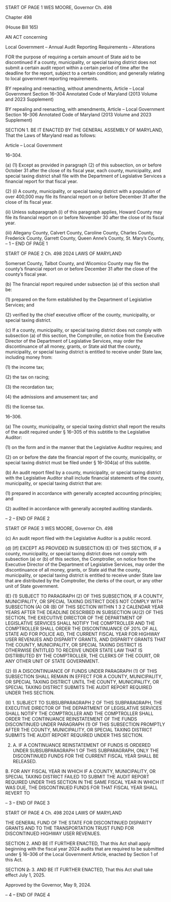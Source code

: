 START OF PAGE 1
WES MOORE, Governor Ch. 498

Chapter 498

(House Bill 165)

AN ACT concerning

Local Government – Annual Audit Reporting Requirements – Alterations

FOR the purpose of requiring a certain amount of State aid to be discontinued if a county,
municipality, or special taxing district does not submit a certain audit report within
a certain period of time after the deadline for the report, subject to a certain
condition; and generally relating to local government reporting requirements.

BY repealing and reenacting, without amendments,
Article – Local Government
Section 16–304
Annotated Code of Maryland
(2013 Volume and 2023 Supplement)

BY repealing and reenacting, with amendments,
Article – Local Government
Section 16–306
Annotated Code of Maryland
(2013 Volume and 2023 Supplement)

SECTION 1. BE IT ENACTED BY THE GENERAL ASSEMBLY OF MARYLAND,
That the Laws of Maryland read as follows:

Article – Local Government

16–304.

(a) (1) Except as provided in paragraph (2) of this subsection, on or before
October 31 after the close of its fiscal year, each county, municipality, and special taxing
district shall file with the Department of Legislative Services a financial report for that
fiscal year.

(2) (i) A county, municipality, or special taxing district with a
population of over 400,000 may file its financial report on or before December 31 after the
close of its fiscal year.

(ii) Unless subparagraph (i) of this paragraph applies, Howard
County may file its financial report on or before November 30 after the close of its fiscal
year.

(iii) Allegany County, Calvert County, Caroline County, Charles
County, Frederick County, Garrett County, Queen Anne’s County, St. Mary’s County,
– 1 –
END OF PAGE 1

START OF PAGE 2
Ch. 498 2024 LAWS OF MARYLAND

Somerset County, Talbot County, and Wicomico County may file the county’s financial
report on or before December 31 after the close of the county’s fiscal year.

(b) The financial report required under subsection (a) of this section shall be:

(1) prepared on the form established by the Department of Legislative
Services; and

(2) verified by the chief executive officer of the county, municipality, or
special taxing district.

(c) If a county, municipality, or special taxing district does not comply with
subsection (a) of this section, the Comptroller, on notice from the Executive Director of the
Department of Legislative Services, may order the discontinuance of all money, grants, or
State aid that the county, municipality, or special taxing district is entitled to receive under
State law, including money from:

(1) the income tax;

(2) the tax on racing;

(3) the recordation tax;

(4) the admissions and amusement tax; and

(5) the license tax.

16–306.

(a) The county, municipality, or special taxing district shall report the results of
the audit required under § 16–305 of this subtitle to the Legislative Auditor:

(1) on the form and in the manner that the Legislative Auditor requires;
and

(2) on or before the date the financial report of the county, municipality, or
special taxing district must be filed under § 16–304(a) of this subtitle.

(b) An audit report filed by a county, municipality, or special taxing district with
the Legislative Auditor shall include financial statements of the county, municipality, or
special taxing district that are:

(1) prepared in accordance with generally accepted accounting principles;
and

(2) audited in accordance with generally accepted auditing standards.

– 2 –
END OF PAGE 2

START OF PAGE 3
WES MOORE, Governor Ch. 498

(c) An audit report filed with the Legislative Auditor is a public record.

(d) [If] EXCEPT AS PROVIDED IN SUBSECTION (E) OF THIS SECTION, IF a
county, municipality, or special taxing district does not comply with subsection (a) or (b) of
this section, the Comptroller, on notice from the Executive Director of the Department of
Legislative Services, may order the discontinuance of all money, grants, or State aid that
the county, municipality, or special taxing district is entitled to receive under State law
that are distributed by the Comptroller, the clerks of the court, or any other unit of State
government.

(E) (1) SUBJECT TO PARAGRAPH (2) OF THIS SUBSECTION, IF A COUNTY,
MUNICIPALITY, OR SPECIAL TAXING DISTRICT DOES NOT COMPLY WITH SUBSECTION
(A) OR (B) OF THIS SECTION WITHIN 1 3 2 CALENDAR YEAR YEARS AFTER THE
DEADLINE DESCRIBED IN SUBSECTION (A)(2) OF THIS SECTION, THE EXECUTIVE
DIRECTOR OF THE DEPARTMENT OF LEGISLATIVE SERVICES SHALL NOTIFY THE
COMPTROLLER AND THE COMPTROLLER SHALL ORDER THE DISCONTINUANCE OF
20% OF ALL STATE AID FOR POLICE AID, THE CURRENT FISCAL YEAR FOR HIGHWAY
USER REVENUES AND DISPARITY GRANTS, AND DISPARITY GRANTS THAT THE
COUNTY, MUNICIPALITY, OR SPECIAL TAXING DISTRICT IS OTHERWISE ENTITLED TO
RECEIVE UNDER STATE LAW THAT IS DISTRIBUTED BY THE COMPTROLLER, THE
CLERKS OF THE COURT, OR ANY OTHER UNIT OF STATE GOVERNMENT.

(2) (I) A DISCONTINUANCE OF FUNDS UNDER PARAGRAPH (1) OF
THIS SUBSECTION SHALL REMAIN IN EFFECT FOR A COUNTY, MUNICIPALITY, OR
SPECIAL TAXING DISTRICT UNTIL THE COUNTY, MUNICIPALITY, OR SPECIAL TAXING
DISTRICT SUBMITS THE AUDIT REPORT REQUIRED UNDER THIS SECTION.

(II) 1. SUBJECT TO SUBSUBPARAGRAPH 2 OF THIS
SUBPARAGRAPH, THE EXECUTIVE DIRECTOR OF THE DEPARTMENT OF
LEGISLATIVE SERVICES SHALL NOTIFY THE COMPTROLLER AND THE
COMPTROLLER SHALL ORDER THE CONTINUANCE REINSTATEMENT OF THE FUNDS
DISCONTINUED UNDER PARAGRAPH (1) OF THIS SUBSECTION PROMPTLY AFTER THE
COUNTY, MUNICIPALITY, OR SPECIAL TAXING DISTRICT SUBMITS THE AUDIT
REPORT REQUIRED UNDER THIS SECTION.

2. A. IF A CONTINUANCE REINSTATEMENT OF FUNDS
IS ORDERED UNDER SUBSUBPARAGRAPH 1 OF THIS SUBPARAGRAPH, ONLY THE
DISCONTINUED FUNDS FOR THE CURRENT FISCAL YEAR SHALL BE RELEASED.

B. FOR ANY FISCAL YEAR IN WHICH IF A COUNTY,
MUNICIPALITY, OR SPECIAL TAXING DISTRICT FAILED TO SUBMIT THE AUDIT
REPORT REQUIRED UNDER THIS SECTION IN THE SAME FISCAL YEAR IN WHICH IT
WAS DUE, THE DISCONTINUED FUNDS FOR THAT FISCAL YEAR SHALL REVERT TO

– 3 –
END OF PAGE 3

START OF PAGE 4
Ch. 498 2024 LAWS OF MARYLAND

THE GENERAL FUND OF THE STATE FOR DISCONTINUED DISPARITY GRANTS AND TO
THE TRANSPORTATION TRUST FUND FOR DISCONTINUED HIGHWAY USER
REVENUES.

SECTION 2. AND BE IT FURTHER ENACTED, That this Act shall apply beginning
with the fiscal year 2024 audits that are required to be submitted under § 16–306 of the
Local Government Article, enacted by Section 1 of this Act.

SECTION ~~2.~~ 3. AND BE IT FURTHER ENACTED, That this Act shall take effect
July 1, 2025.

Approved by the Governor, May 9, 2024.

– 4 –
END OF PAGE 4